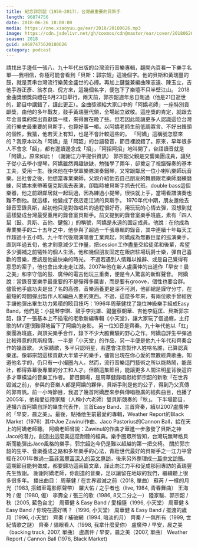 ```yaml
---
title: 紀念郭宗韶（1950–2017），台灣最重要的貝斯手
length: 96874756
date: 2018-06-26 18:00:00
media: https://one.xiaoyuu.ga/ear/2018/20180626.mp3
image: https://cdn.jsdelivr.net/gh/coxmos/cdn@master/ear/cover/20180626.jpeg
season: 2018
guid: a9687475620180626
category: podcast
---
```


請找出手邊任一張八、九十年代出版的台灣流行音樂專輯，翻開內頁看一下樂手名單──我相信，你極可能會看到「貝斯：郭宗韶」這幾個字。他的貝斯和黃瑞豐的鼓，就是貫串台灣流行樂黃金盛世的心搏。再加上鍵盤兼編曲陳志遠、陳玉立，吉他手游正彥、翁孝良、倪方來，這幾個名字，便包下了樂壇不只半壁江山。
2018金曲獎頒獎典禮在6月23日舉行，兩天前，郭宗韶週年忌日剛過（他是21日逝世的，節目中講錯了，謹此更正）。金曲獎頒給大家口中的「阿嬌老師」一座特別貢獻獎，由他的多年戰友，鼓手黃瑞豐代領，全場起立致敬。這座獎的肯定，就跟去年金音獎的傑出貢獻獎一樣，來得實在晚了些。但若因此能讓更多人認識這位台灣流行樂史最重要的貝斯手，也算好事一樁。以阿嬌老師生前低調寡言、不好出鋒頭的個性，我猜，他若天上有知，也是不會計較這些的。
「阿嬌」這稱號怎麼來的？我原本以為「阿嬌」是「阿韶」的台語發音，節目裡說錯了。原來，早年很多人不會念「韶」，都有邊讀邊念成「招」，「阿招阿招」地叫開了，台語讀音就是「阿嬌」。原來如此！（謝謝江力平提供資訊）
郭宗韶父親是交響樂團成員，讓兒子從小去學小提琴，阿嬌雖然興趣缺缺，勉強學了兩年，卻奠定了視譜彈奏的基本工夫，受用一生。後來他在中學軍樂隊演奏鐵琴，又常跟鄰居一位小喇叭樂師玩音樂。出社會之後，他想當專業樂師，父親介紹他去自己朋友的舞廳跟老樂師磨練磨練，阿嬌本來帶著薩克斯風去表演，卻臨時被貝斯手抓去代班。double bass這個樂器，他之前跟鄰居就一起玩過，因為練過小提琴，很快就上手，當場看譜演奏也難不倒他。就這樣，他變成了夜店走江湖的貝斯手。
1970年代中期，朋友邀他去錄音室錄貝斯，起初他只是對做唱片的過程很好奇，用玩玩的心情去彈，沒想到就這樣變成台灣最受重用的錄音室貝斯手。前文提到的錄音室樂手班底，素有「四人幫（鼓、貝斯、吉他、鍵盤）」的稱號，阿嬌是永遠的固定成員。他說：在他成為專業樂手的二十五年之中，他參與了超過一千張專輯的錄音，其中連續十年每天工作超過十五小時。九十年代後期演唱會工業興起，阿嬌成為無數巨星的巡演樂手，直到年過五旬，他才刻意減少工作量，把session工作盡量交給徒弟和後輩，希望多少彌補之前犧牲的個人生活。他和幾個朋友固定在飯店駐場玩爵士樂，彈自己喜歡的音樂，應該是他最快樂的時光。
不過若遇到人情難以推辭、或是自己覺得有意思的案子，他也會出來走走江湖。2007年他在新人盧廣仲的出道作「早安！晨之美」和李守信的鼓、廣仲的電吉他玩三重奏，便是令人驚喜的新鮮聲音。
阿嬌說：當錄音室樂手最重要的不是彈得多厲害，而是要有groove，個性也要合群。儘管他手底功夫是出了名的高強，音樂涵養更是深不可測，他卻總是謹守分寸，在最短的時間彈出製作人和編曲人要的東西。不過，這麼多年來，有兩位歌手曾經放手讓他彈出畢生功力累積的眩目技巧：1996年周華健找了幾位神級樂手組成Easy Band，他們是：小提琴李琪、鼓手李兆雄、鍵盤蔡朝華、吉他李庭匡、貝斯郭宗韶，錄了一張基本上不插電的老歌新編專輯《小天堂》，讓大家玩了個過癮，主打歌的MV還很難得地留下了阿嬌的身影。
另一位知音是齊秦。九十年代他以「虹」樂團為班底，與頂尖樂手合作，錄下不少大膽實驗的野心之作。阿嬌自評生平彈過比較得意的貝斯段落，一半是「小天堂」的作品，另一半便是他九十年代和齊秦合作的幾首歌。
大家聽歌，多半只認明星，若還會注意製作人姓啥名誰，已算認真樂迷。像郭宗韶這樣貢獻大半輩子的樂手，儘管出現在你心愛的無數經典歌曲，知道他名字的，仍只有一小撮圈內人。然而，流行音樂這門藝術之所以能熱鬧，能茁壯，都得靠幕後專業的分工和人才。但願這集節目，能讓更多人關注明星背後這許多才華橫溢的音樂工作者。
節目開場，是周華健錄唱獻給郭宗韶的新歌「在世界毀滅之前」，參與的音樂人都是阿嬌的夥伴，貝斯手則是他的公子，得到乃父真傳的郭育帆。前一小時節目，我選了幾首阿嬌歷來參與傳唱極廣的經典曲目，也播了2005年，他和愛徒陸家駿（人稱小六老師）雙貝斯競奏的「秋」。
下半場節目，連播六首阿嬌自評的畢生代表作，三首Easy Band、三首齊秦，續以2007盧廣仲的「早安，晨之美」。最後，點播他生前最愛的專輯，Weather Report的Black Market（1976）其中Joe Zawinul作曲、Jaco Pastorius的Cannon Ball，給在天上的阿嬌老師聽。
阿嬌老師曾說：Zawinul的作曲才華進一步激發了貝斯之神Jaco的潛力，創造出這麼美這麼耐聽的經典。樂手圈眾所皆知，台灣玩無琴格貝斯而能彈出Jaco風格的樂手，郭宗韶迄今仍是難以超越的第一把交椅。
關於郭宗韶的生平、音樂養成之路和多年樂手的心法，青壯世代最好的貝斯手之一江力平曾經在2001年做過<a href="http://www.globalbass.com/archives/june2001/joy_kuo.htm">一篇非常豐富深入的英文專訪</a>，後來另外整理成<a href="http://www.lotayu.net/SQLBBS/ShowAnnounce.asp?boardID=1&amp;RootID=40467&amp;ID=40467">一篇中文訪稿</a>。這期節目能夠做成，都要歸功這兩篇文章，謹此向江力平和促成那回專訪的黃瑞豐先生致謝。
謝謝阿嬌老師，你創造的音樂，足以讓留在地球的我們，繼續聽上很多很多年。
播出曲目：
周華健 / 在世界毀滅之前（2018, 單曲）
蘇芮 / 一樣的月光（1983, 搭錯車電影原聲帶）
羅大佑 / 之乎者也（live, 1984, 青春舞曲）
王海玲 / 偈（1980, 偈）
李壽全 / 張三的歌（1986, 8又二分之一）
陸家駿、郭宗韶 / 秋（2005, 藍色台北）
周華健 &amp; Easy Band / 愛相隨（1996, 小天堂）
周華健 &amp; Easy Band / 你現在還好嗎？（1996, 小天堂）
周華健 &amp; Easy Band / 擺渡的歲月（1996, 小天堂）
齊秦 / 補破網（1994, 暗淡的月）
齊秦 / 一無所有（1999, 世紀情歌之謎）
齊秦 / 貓眼看人（1998, 我拿什麼愛你）
盧廣仲 / 早安，晨之美（backing track, 2007, 單曲）
盧廣仲 / 早安，晨之美（2007, 單曲）
Weather Report / Cannon Ball (1976, Black Market)

